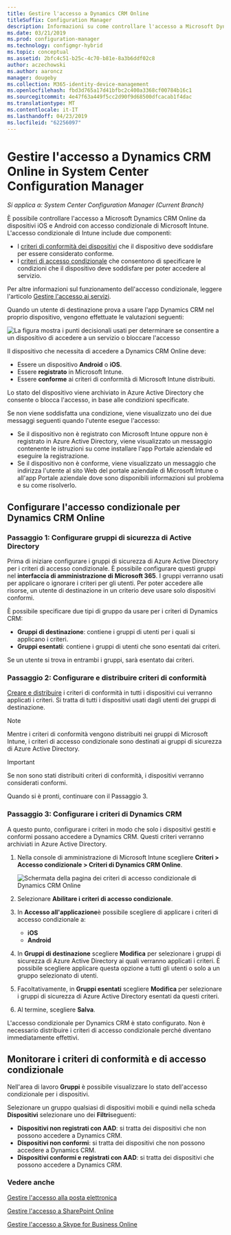 ```yaml
---
title: Gestire l'accesso a Dynamics CRM Online
titleSuffix: Configuration Manager
description: Informazioni su come controllare l'accesso a Microsoft Dynamics CRM Online da dispositivi iOS e Android con accesso condizionale di Microsoft Intune.
ms.date: 03/21/2019
ms.prod: configuration-manager
ms.technology: configmgr-hybrid
ms.topic: conceptual
ms.assetid: 2bfc4c51-b25c-4c70-b81e-8a3b6ddf02c8
author: aczechowski
ms.author: aaroncz
manager: dougeby
ms.collection: M365-identity-device-management
ms.openlocfilehash: fbd3d765a17d41bfbc2c400a3368cf00784b16c1
ms.sourcegitcommit: 4e47f63a449f5cc2d90f9d68500dfcacab1f4dac
ms.translationtype: MT
ms.contentlocale: it-IT
ms.lasthandoff: 04/23/2019
ms.locfileid: "62256097"
---
```

# <a name="manage-dynamics-crm-online-access-in-system-center-configuration-manager"></a>Gestire l'accesso a Dynamics CRM Online in System Center Configuration Manager

*Si applica a: System Center Configuration Manager (Current Branch)*

È possibile controllare l'accesso a Microsoft Dynamics CRM Online da dispositivi iOS e Android con accesso condizionale di Microsoft Intune.  L'accesso condizionale di Intune include due componenti:
* I [criteri di conformità dei dispositivi](../../protect/deploy-use/device-compliance-policies.md) che il dispositivo deve soddisfare per essere considerato conforme.
* I [criteri di accesso condizionale](../../protect/deploy-use/manage-access-to-services.md) che consentono di specificare le condizioni che il dispositivo deve soddisfare per poter accedere al servizio.

Per altre informazioni sul funzionamento dell'accesso condizionale, leggere l'articolo [Gestire l'accesso ai servizi](../../protect/deploy-use/manage-access-to-services.md).


Quando un utente di destinazione prova a usare l'app Dynamics CRM nel proprio dispositivo, vengono effettuate le valutazioni seguenti:

![La figura mostra i punti decisionali usati per determinare se consentire a un dispositivo di accedere a un servizio o bloccare l'accesso](media/mdm-ca-dynamics-crm-flow-diagram.png)

Il dispositivo che necessita di accedere a Dynamics CRM Online deve:
* Essere un dispositivo **Android** o **iOS**.
* Essere **registrato** in Microsoft Intune.
* Essere **conforme** ai criteri di conformità di Microsoft Intune distribuiti.

Lo stato del dispositivo viene archiviato in Azure Active Directory che consente o blocca l'accesso, in base alle condizioni specificate.

Se non viene soddisfatta una condizione, viene visualizzato uno dei due messaggi seguenti quando l'utente esegue l'accesso:
* Se il dispositivo non è registrato con Microsoft Intune oppure non è registrato in Azure Active Directory, viene visualizzato un messaggio contenente le istruzioni su come installare l'app Portale aziendale ed eseguire la registrazione.
* Se il dispositivo non è conforme, viene visualizzato un messaggio che indirizza l'utente al sito Web del portale aziendale di Microsoft Intune o all'app Portale aziendale dove sono disponibili informazioni sul problema e su come risolverlo.

## <a name="configure-conditional-access-for-dynamics-crm-online"></a>Configurare l'accesso condizionale per Dynamics CRM Online  
### <a name="step-1-configure-active-directory-security-groups"></a>Passaggio 1: Configurare gruppi di sicurezza di Active Directory

Prima di iniziare configurare i gruppi di sicurezza di Azure Active Directory per i criteri di accesso condizionale. È possibile configurare questi gruppi nel **interfaccia di amministrazione di Microsoft 365**. I gruppi verranno usati per applicare o ignorare i criteri per gli utenti. Per poter accedere alle risorse, un utente di destinazione in un criterio deve usare solo dispositivi conformi.

È possibile specificare due tipi di gruppo da usare per i criteri di Dynamics CRM:
* **Gruppi di destinazione**: contiene i gruppi di utenti per i quali si applicano i criteri.
* **Gruppi esentati**: contiene i gruppi di utenti che sono esentati dai criteri.

Se un utente si trova in entrambi i gruppi, sarà esentato dai criteri.

### <a name="step-2-configure-and-deploy-a-compliance-policy"></a>Passaggio 2: Configurare e distribuire criteri di conformità
[Creare e distribuire](../../protect/deploy-use/device-compliance-policies.md) i criteri di conformità in tutti i dispositivi cui verranno applicati i criteri. Si tratta di tutti i dispositivi usati dagli utenti dei gruppi di destinazione.

> [!NOTE]
> Mentre i criteri di conformità vengono distribuiti nei gruppi di Microsoft Intune, i criteri di accesso condizionale sono destinati ai gruppi di sicurezza di Azure Active Directory.

> [!IMPORTANT]
> Se non sono stati distribuiti criteri di conformità, i dispositivi verranno considerati conformi.

Quando si è pronti, continuare con il Passaggio 3.
### <a name="step-3-configure-the-dynamics-crm-policy"></a>Passaggio 3: Configurare i criteri di Dynamics CRM
A questo punto, configurare i criteri in modo che solo i dispositivi gestiti e conformi possano accedere a Dynamics CRM. Questi criteri verranno archiviati in Azure Active Directory.

1. Nella console di amministrazione di Microsoft Intune scegliere **Criteri > Accesso condizionale > Criteri di Dynamics CRM Online**.

    ![Schermata della pagina dei criteri di accesso condizionale di Dynamics CRM Online](media/mdm-ca-dynamics-crm-policy-configuration.png)

2. Selezionare **Abilitare i criteri di accesso condizionale**.
3. In **Accesso all'applicazione**è possibile scegliere di applicare i criteri di accesso condizionale a:
   * **iOS**
   * **Android**
4. In **Gruppi di destinazione** scegliere **Modifica** per selezionare i gruppi di sicurezza di Azure Active Directory ai quali verranno applicati i criteri. È possibile scegliere applicare questa opzione a tutti gli utenti o solo a un gruppo selezionato di utenti.
5. Facoltativamente, in **Gruppi esentati** scegliere **Modifica** per selezionare i gruppi di sicurezza di Azure Active Directory esentati da questi criteri.
6. Al termine, scegliere **Salva**.

L'accesso condizionale per Dynamics CRM è stato configurato. Non è necessario distribuire i criteri di accesso condizionale perché diventano immediatamente effettivi.
##  <a name="monitor-the-compliance-and-conditional-access-policies"></a>Monitorare i criteri di conformità e di accesso condizionale

Nell'area di lavoro **Gruppi** è possibile visualizzare lo stato dell'accesso condizionale per i dispositivi.

Selezionare un gruppo qualsiasi di dispositivi mobili e quindi nella scheda **Dispositivi** selezionare uno dei **Filtri**seguenti:
* **Dispositivi non registrati con AAD**: si tratta dei dispositivi che non possono accedere a Dynamics CRM.
* **Dispositivi non conformi**: si tratta dei dispositivi che non possono accedere a Dynamics CRM.
* **Dispositivi conformi e registrati con AAD**: si tratta dei dispositivi che possono accedere a Dynamics CRM.

###  <a name="see-also"></a>Vedere anche
[Gestire l'accesso alla posta elettronica](../../protect/deploy-use/manage-email-access.md)

[Gestire l'accesso a SharePoint Online](../../protect/deploy-use/manage-sharepoint-online-access.md)

[Gestire l'accesso a Skype for Business Online](../../protect/deploy-use/manage-skype-for-business-online-access.md)
